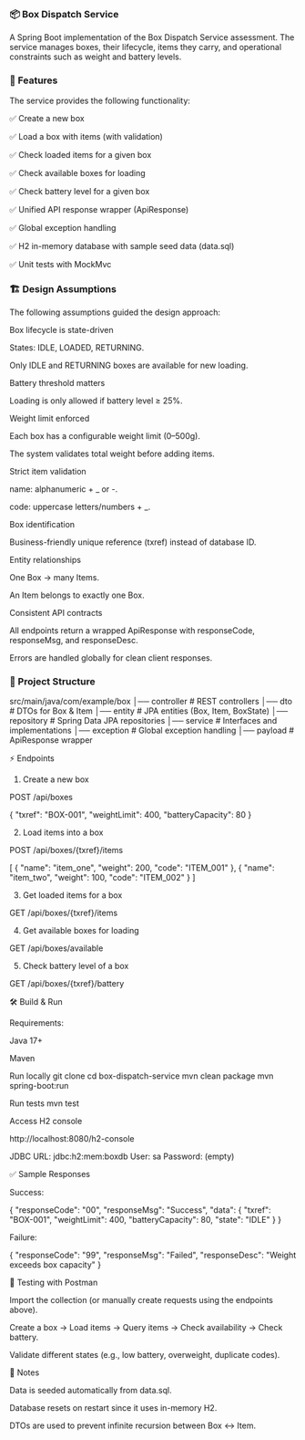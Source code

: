 ### 📦 Box Dispatch Service ###

A Spring Boot implementation of the Box Dispatch Service assessment.
The service manages boxes, their lifecycle, items they carry, and operational constraints such as weight and battery levels.

### 🚀 Features ###

The service provides the following functionality:

✅ Create a new box

✅ Load a box with items (with validation)

✅ Check loaded items for a given box

✅ Check available boxes for loading

✅ Check battery level for a given box

✅ Unified API response wrapper (ApiResponse<T>)

✅ Global exception handling

✅ H2 in-memory database with sample seed data (data.sql)

✅ Unit tests with MockMvc

### 🏗️ Design Assumptions ###

The following assumptions guided the design approach:

Box lifecycle is state-driven

States: IDLE, LOADED, RETURNING.

Only IDLE and RETURNING boxes are available for new loading.

Battery threshold matters

Loading is only allowed if battery level ≥ 25%.

Weight limit enforced

Each box has a configurable weight limit (0–500g).

The system validates total weight before adding items.

Strict item validation

name: alphanumeric + _ or -.

code: uppercase letters/numbers + _.

Box identification

Business-friendly unique reference (txref) instead of database ID.

Entity relationships

One Box → many Items.

An Item belongs to exactly one Box.

Consistent API contracts

All endpoints return a wrapped ApiResponse with responseCode, responseMsg, and responseDesc.

Errors are handled globally for clean client responses.

### 📂 Project Structure ###
src/main/java/com/example/box
│── controller      # REST controllers
│── dto             # DTOs for Box & Item
│── entity          # JPA entities (Box, Item, BoxState)
│── repository      # Spring Data JPA repositories
│── service         # Interfaces and implementations
│── exception       # Global exception handling
│── payload         # ApiResponse wrapper

⚡ Endpoints
1. Create a new box

POST /api/boxes

{
  "txref": "BOX-001",
  "weightLimit": 400,
  "batteryCapacity": 80
}

2. Load items into a box

POST /api/boxes/{txref}/items

[
  { "name": "item_one", "weight": 200, "code": "ITEM_001" },
  { "name": "item_two", "weight": 100, "code": "ITEM_002" }
]

3. Get loaded items for a box

GET /api/boxes/{txref}/items

4. Get available boxes for loading

GET /api/boxes/available

5. Check battery level of a box

GET /api/boxes/{txref}/battery

🛠️ Build & Run

Requirements:

Java 17+

Maven

Run locally
git clone <repo-url>
cd box-dispatch-service
mvn clean package
mvn spring-boot:run

Run tests
mvn test

Access H2 console

http://localhost:8080/h2-console

JDBC URL: jdbc:h2:mem:boxdb
User: sa
Password: (empty)

✅ Sample Responses

Success:

{
  "responseCode": "00",
  "responseMsg": "Success",
  "data": {
    "txref": "BOX-001",
    "weightLimit": 400,
    "batteryCapacity": 80,
    "state": "IDLE"
  }
}


Failure:

{
  "responseCode": "99",
  "responseMsg": "Failed",
  "responseDesc": "Weight exceeds box capacity"
}

🧪 Testing with Postman

Import the collection (or manually create requests using the endpoints above).

Create a box → Load items → Query items → Check availability → Check battery.

Validate different states (e.g., low battery, overweight, duplicate codes).

📌 Notes

Data is seeded automatically from data.sql.

Database resets on restart since it uses in-memory H2.

DTOs are used to prevent infinite recursion between Box ↔ Item.